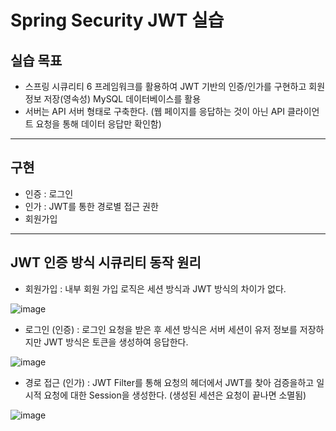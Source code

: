 # Spring Security JWT 실습

## 실습 목표
- 스프링 시큐리티 6 프레임워크를 활용하여 JWT 기반의 인증/인가를 구현하고 회원 정보 저장(영속성) MySQL 데이터베이스를 활용
- 서버는 API 서버 형태로 구축한다. (웹 페이지를 응답하는 것이 아닌 API 클라이언트 요청을 통해 데이터 응답만 확인함)

---
## 구현
- 인증 : 로그인
- 인가 : JWT를 통한 경로별 접근 권한
- 회원가입

---
## JWT 인증 방식 시큐리티 동작 원리
- 회원가입 : 내부 회원 가입 로직은 세션 방식과 JWT 방식의 차이가 없다.

![image](https://github.com/user-attachments/assets/1eced69d-6ac4-4b6b-80d7-5db880bec177)


- 로그인 (인증) : 로그인 요청을 받은 후 세션 방식은 서버 세션이 유저 정보를 저장하지만 JWT 방식은 토큰을 생성하여 응답한다.

![image](https://github.com/user-attachments/assets/cb64fd6f-d344-4b44-ad29-9d63fb8982fa)

- 경로 접근 (인가) : JWT Filter를 통해 요청의 헤더에서 JWT를 찾아 검증을하고 일시적 요청에 대한 Session을 생성한다. (생성된 세션은 요청이 끝나면 소멸됨)

![image](https://github.com/user-attachments/assets/6507377d-5844-4270-88b6-7552a1342f51)
